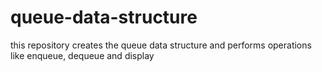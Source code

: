 # queue-data-structure
this repository creates the queue data structure and performs operations like enqueue, dequeue and display
